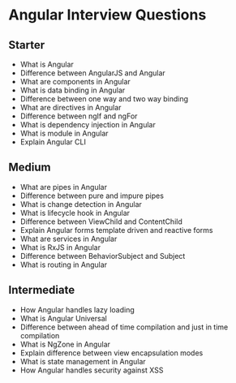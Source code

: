 # Angular Interview Questions

## Starter

- What is Angular
- Difference between AngularJS and Angular
- What are components in Angular
- What is data binding in Angular
- Difference between one way and two way binding
- What are directives in Angular
- Difference between ngIf and ngFor
- What is dependency injection in Angular
- What is module in Angular
- Explain Angular CLI

## Medium

- What are pipes in Angular
- Difference between pure and impure pipes
- What is change detection in Angular
- What is lifecycle hook in Angular
- Difference between ViewChild and ContentChild
- Explain Angular forms template driven and reactive forms
- What are services in Angular
- What is RxJS in Angular
- Difference between BehaviorSubject and Subject
- What is routing in Angular

## Intermediate

- How Angular handles lazy loading
- What is Angular Universal
- Difference between ahead of time compilation and just in time compilation
- What is NgZone in Angular
- Explain difference between view encapsulation modes
- What is state management in Angular
- How Angular handles security against XSS
